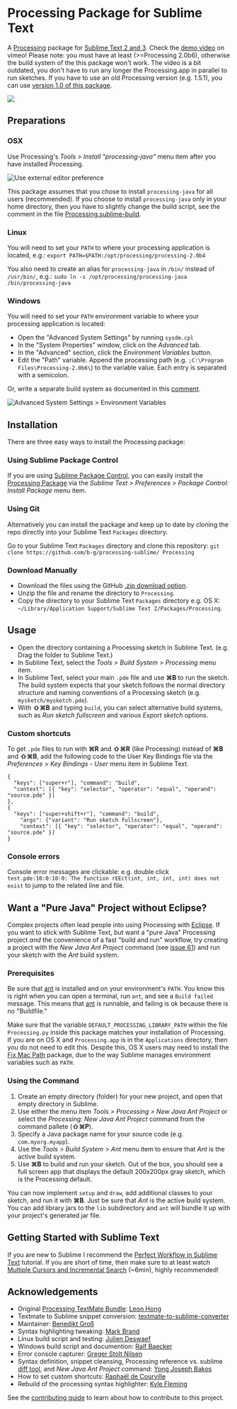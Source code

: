 # Processing Package for Sublime Text

A [Processing](http://processing.org/) package for [Sublime Text 2 and 3](http://www.sublimetext.com/). Check the [demo video](https://vimeo.com/45573600) on vimeo!
Please note: you must have at least (>=Processing 2.0b6), otherwise the build system of the this package won't work. The video is a bit outdated, you don't have to run any longer the Processing.app in parallel to run sketches. If you have to use an old Processing version (e.g. 1.5.1), you can use [version 1.0 of this package](https://github.com/b-g/processing-sublime/releases/tag/v1.0_Processing_1.5.1).

[<img src="https://github.com/b-g/processing-sublime/raw/master/Images/overview.png">](https://vimeo.com/45573600)


## Preparations
### OSX
Use Processing's _Tools > Install "processing-java"_ menu item after you have installed Processing.

![Use external editor preference](https://github.com/b-g/processing-sublime/raw/master/Images/processing_preferences.gif "Use external editor preference")

This package assumes that you chose to install `processing-java` for all users (recommended). If you choose to install `processing-java` only in your home directory, then you have to slightly change the build script, see the comment in the file [Processing.sublime-build](https://github.com/b-g/processing-sublime/blob/master/Build%20Systems/Processing.sublime-build).

### Linux
You will need to set your `PATH` to where your processing application is located, e.g.:
`export PATH=$PATH:/opt/processing/processing-2.0b4`

You also need to create an alias for `processing-java` in `/bin/` instead of `/usr/bin/`, e.g.:
`sudo ln -s /opt/processing/processing-java /bin/processing-java`

### Windows
You will need to set your `PATH` environment variable to where your processing application is located:

- Open the "Advanced System Settings" by running `sysdm.cpl`
- In the "System Properties" window, click on the _Advanced_ tab.
- In the "Advanced" section, click the _Environment Variables_ button.
- Edit the "Path" variable. Append the processing path (e.g. `;C:\Program Files\Processing-2.0b6\`) to the variable value. Each entry is separated with a semicolon.

Or, write a separate build system as documented in this [comment](https://github.com/b-g/processing-sublime/issues/17#issuecomment-15585500).

![Advanced System Settings > Environment Variables](https://github.com/b-g/processing-sublime/raw/master/Images/processing_path_windows.gif "Windows Environment Variables")


## Installation
There are three easy ways to install the Processing package:

### Using Sublime Package Control
If you are using [Sublime Package Control](https://packagecontrol.io/), you can easily install the [Processing Package](https://packagecontrol.io/packages/Processing) via the _Sublime Text > Preferences > Package Control: Install Package_ menu item.

### Using Git
Alternatively you can install the package and keep up to date by cloning the repo directly into your Sublime Text `Packages` directory.

Go to your Sublime Text `Packages` directory and clone this repository:
`git clone https://github.com/b-g/processing-sublime/ Processing`

### Download Manually
- Download the files using the GitHub [.zip download option](https://github.com/b-g/processing-sublime/archive/master.zip).
- Unzip the file and rename the directory to `Processing`.
- Copy the directory to your Sublime Text `Packages` directory e.g. OS X: `~/Library/Application Support/Sublime Text 2/Packages/Processing`.


## Usage
- Open the directory containing a Processing sketch in Sublime Text. (e.g. Drag the folder to Sublime Text.)
- In Sublime Text, select the _Tools > Build System > Processing_ menu item.
- In Sublime Text, select your main `.pde` file and use **⌘B** to run the sketch. The build system expects that your sketch follows the normal directory structure and naming conventions of a Processing sketch (e.g. `mysketch/mysketch.pde`).
- With **⇧⌘B** and typing `build`, you can select alternative build systems, such as _Run sketch fullscreen_ and various _Export sketch_ options.

### Custom shortcuts
To get `.pde` files to run with **⌘R** and **⇧⌘R** (like Processing) instead of **⌘B** and **⇧⌘B**, add the following code to the User Key Bindings file via the _Preferences > Key Bindings - User_ menu item in Sublime Text.

```
{
  "keys": ["super+r"], "command": "build",
  "context": [{ "key": "selector", "operator": "equal", "operand": "source.pde" }]
},
{
  "keys": ["super+shift+r"], "command": "build",
    "args": {"variant": "Run sketch fullscreen"},
    "context": [{ "key": "selector", "operator": "equal", "operand": "source.pde" }]
}
```

### Console errors
Console error messages are clickable: e.g. double click `test.pde:10:0:10:0: The function rEEct(int, int, int, int) does not exist` to jump to the related line and file.


## Want a "Pure Java" Project without Eclipse?

Complex projects often lead people into using Processing with [Eclipse](http://eclipse.org). If you want to stick with Sublime Text, but want a "pure Java" Processing project _and_ the convenience of a fast "build and run" workflow, try creating a project with the _New Java Ant Project_ command (see [issue 61](https://github.com/b-g/processing-sublime/issues/61)) and run your sketch with the _Ant_ build system.

### Prerequisites
Be sure that [ant](http://ant.apache.org/) is installed and on your environment's `PATH`. You know this is right when you can open a terminal, run `ant`, and see a `Build failed` message. This means that [ant](http://ant.apache.org/) is runnable, and failing is ok because there is no "Buildfile."

Make sure that the variable `DEFAULT_PROCESSING_LIBRARY_PATH` within the file `Processing.py` inside this package matches your installation of Processing. If you are on OS X and `Processing.app` is in the `Applications` directory, then you do not need to edit this. Despite this, OS X users may need to install the [Fix Mac Path](https://packagecontrol.io/packages/Fix%20Mac%20Path) package, due to the way Sublime manages environment variables such as `PATH`.

### Using the Command

1. Create an empty directory (folder) for your new project, and open that empty directory in Sublime.
2. Use either the menu item _Tools > Processing > New Java Ant Project_ or select the _Processing: New Java Ant Project_ command from the command pallete (**⇧⌘P**).
3. Specify a Java package name for your source code (e.g. `com.myorg.myapp`).
4. Use the _Tools > Build System > Ant_ menu item to ensure that _Ant_ is the active build system.
5. Use **⌘B** to build and run your sketch. Out of the box, you should see a full screen app that displays the default 200x200px gray sketch, which is the Processing default.

You can now implement `setup` and `draw`, add additional classes to your sketch, and run it with **⌘B**. Just be sure that _Ant_ is the active build system.
You can add library jars to the `lib` subdirectory and `ant` will bundle it up with your project's generated jar file.


## Getting Started with Sublime Text
If you are new to Sublime I recommend the [Perfect Workflow in Sublime Text](http://code.tutsplus.com/courses/perfect-workflow-in-sublime-text-2) tutorial. If you are short of time, then make sure to at least watch [Multiple Cursors and Incremental Search](http://code.tutsplus.com/courses/perfect-workflow-in-sublime-text-2/lessons/multiple-cursors-and-incremental-search) (~6min), highly recommended!


## Acknowledgements
- Original [Processing TextMate Bundle](http://www.onebitwonder.com/projects/processing/): [Leon Hong](http://www.onebitwonder.com/)
- Textmate to Sublime snippet conversion: [textmate-to-sublime-converter](https://github.com/srbs/textmate-to-sublime-converter)
- Maintainer: [Benedikt Groß](http://benedikt-gross.de/log/)
- Syntax highlighting tweaking: [Mark Brand](https://github.com/ignism)
- Linux build script and testing: [Julien Deswaef](http://xuv.be/)
- Windows build script and documention: [Ralf Baecker](http://github.com/rlfbckr)
- Error console capturer: [Greger Stolt Nilsen](http://gregerstoltnilsen.net/)
- Syntax definition, snippet cleansing, Processing reference vs. sublime [diff tool](https://github.com/ybakos/processing-sublime-util), and _New Java Ant Project_ command: [Yong Joseph Bakos](http://yongbakos.com)
- How to set custom shortcuts: [Raphaël de Courville](https://github.com/SableRaf)
- Rebuild of the processing syntax highlighter: [Kyle Fleming](https://github.com/kylefleming)

See the [contributing guide](https://github.com/b-g/processing-sublime/blob/master/CONTRIBUTING.md) to learn about how to contribute to this project.

